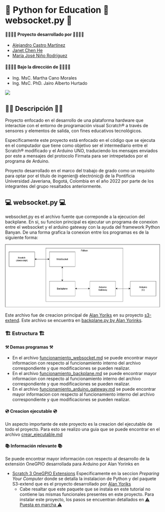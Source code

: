 # 👋 Python for Education 👋 websocket.py 👋

#### 👨‍💻👩‍💻 Proyecto desarrollado por 👨‍💻👩‍💻
* [Alejandro Castro Martínez](https://github.com/kstro96)
* [Janet Chen He](https://github.com/XingYi98)
* [María José Niño Rodríguez](https://github.com/mjninor99)
#### 👨‍🏫👩‍🏫 Bajo la dirección de 👨‍🏫👩‍🏫 
* Ing. MsC. Martha Cano Morales
* Ing. MsC. PhD. Jairo Alberto Hurtado

<img src="https://github.com/Hardware-For-Education/.github-private/blob/main/profile/images/scratch4education-small.png" width="200" />

## 🙋‍♀️ Descripción 🙋‍♀️

Proyecto enfocado en el desarrollo de una plataforma hardware que interactúe con el entorno de programación visual Scratch® a través de sensores y elementos de salida, con fines educativos tecnológicos. 

Específicamente este proyecto está enfocado en el código que se ejecuta en el computador que tiene como objetivo ser el intermediario entre el Scratch® modificado y el Arduino UNO, traduciendo los mensajes enviados por este a mensajes del protocolo Firmata para ser intrepetados por el programa de Arduino.

Proyecto desarrollado en el marco del trabajo de grado como un requisito para optar por el título de ingenier@ electrónic@ de la Pontificia Universidad Javeriana, Bogotá, Colombia en el año 2022 por parte de los integrantes del grupo resaltados anteriormente. 

## 💻 websocket.py 💻

websocket.py es el archivo fuente que correponde a la ejecucion del backplane. En si, su funcion principal es ejecutar un programa de conexion entre el websocket y el arduino gateway con la ayuda del framework Python Banyan. De una forma grafica la conexion entre los programas es de la siguiente forma: 

<img src="https://github.com/Hardware-For-Education/Python_For_Education/blob/main/images/Programas.png"/>

Este archivo fue de creacion principal de [Alan Yoriks](https://github.com/MrYsLabv) en su proyecto [s3-extend](https://github.com/MrYsLab/s3-extend). Este archivo se encuentra en [backplane.py by Alan Yorinks](https://github.com/MrYsLab/python_banyan/blob/master/python_banyan/backplane/backplane.py).

### 🏗 Estructura 🏗


#### ⚒ Demas programas ⚒

* En el archivo [funcionamiento_websocket.md](https://github.com/Hardware-For-Education/Python_For_Education/blob/main/notes/funcionamiento_websocket.md) se puede encontrar mayor informacion con respecto al funcionamiento interno del archivo correspondiente y que modificaciones se pueden realizar.
* En el archivo [funcionamiento_backplane.md](https://github.com/Hardware-For-Education/Python_For_Education/blob/main/notes/funcionamiento_backplane.md) se puede encontrar mayor informacion con respecto al funcionamiento interno del archivo correspondiente y que modificaciones se pueden realizar. 
* En el archivo [funcionamiento_arduino_gateway.md](https://github.com/Hardware-For-Education/Python_For_Education/blob/main/notes/funcionamiento_arduino_gateway.md) se puede encontrar mayor informacion con respecto al funcionamiento interno del archivo correspondiente y que modificaciones se pueden realizar.

#### 💿 Creacion ejecutable 💿

Un aspecto importante de este proyecto es la creacion del ejecutable de todo el proyecto. Para esto se realizo una guia que se puede encontrar en el archivo [crear_ejecutable.md](https://github.com/Hardware-For-Education/Python_For_Education/blob/main/notes/crear_ejecutable.md)

#### 📚 Información relevante 📚

Se puede encontrar mayor información con respecto al desarrollo de la extensión OneGPIO desarrollada para Arduino por Alan Yorinks en 

* [Scratch 3 OneGPIO Extensions](https://mryslab.github.io/s3-extend/) Especificamente en la seccion _Preparing Your Computer_ donde se detalla la instalacion de Python y del paquete S3-extend que es el proyecto desarrollado por [Alan Yoriks](https://github.com/MrYsLabv) 
   * Cabe resaltar que este paquete que se instala en este tutorial no contiene las mismas funcionales presentes en este proyecto. Para instalar este proyecto, los pasos se encuentran detallados en [⚠ Puesta en marcha ⚠](https://github.com/Hardware-For-Education/.github-private/blob/main/profile/README.md#-puesta-en-marcha-)
